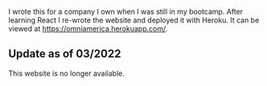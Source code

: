 I wrote this for a company I own when I was still in my bootcamp. After learning React I re-wrote the website and deployed it with Heroku. It can be viewed at https://omniamerica.herokuapp.com/.


## Update as of 03/2022
This website is no longer available.
